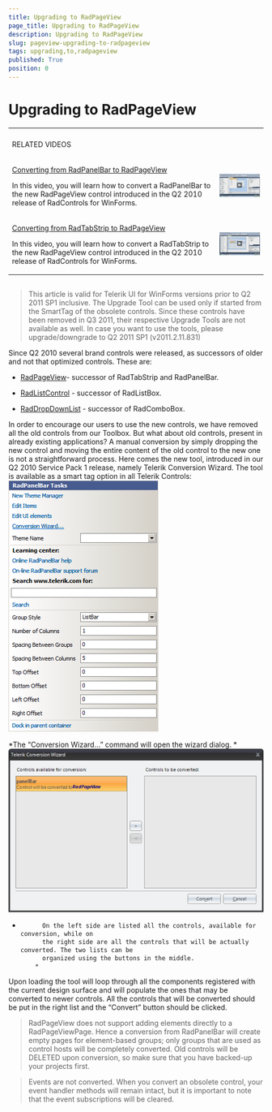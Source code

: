 ```yaml
---
title: Upgrading to RadPageView
page_title: Upgrading to RadPageView
description: Upgrading to RadPageView
slug: pageview-upgrading-to-radpageview
tags: upgrading,to,radpageview
published: True
position: 0
---
```


# Upgrading to RadPageView


<table><th><tr><td>

RELATED VIDEOS</td><td></td></tr></th><tr><td>

[Converting from RadPanelBar to RadPageView](http://tv.telerik.com/watch/winforms/converting-from-radpanelbar-to-radpageview)

In this video, you will learn how to convert a RadPanelBar to the new RadPageView control introduced in the Q2 2010 release of RadControls for WinForms.
            </td><td>![pageview-upgrading-to-radpageview 003](images/pageview-upgrading-to-radpageview003.png)</td></tr><tr><td>

[Converting from RadTabStrip to RadPageView](http://tv.telerik.com/watch/winforms/converting-from-radtabstrip-to-radpageview)

In this video, you will learn how to convert a RadTabStrip to the new RadPageView control introduced in the Q2 2010 release of RadControls for WinForms.
            </td><td>![pageview-upgrading-to-radpageview 004](images/pageview-upgrading-to-radpageview004.png)</td></tr></table>

## 

>This article is valid for Telerik UI for WinForms versions prior to Q2 2011 SP1 inclusive.
            The Upgrade Tool can be used only if started from the SmartTag of the obsolete controls. Since
            these controls have been removed in Q3 2011, their respective Upgrade Tools are not available as well.
            In case you want to use the tools, please upgrade/downgrade to Q2 2011 SP1 (v2011.2.11.831)
          

Since Q2 2010 several brand controls were released, as successors of older and
          not that optimized controls. These are:
        

* [RadPageView](http://www.telerik.com/help/winforms/pageview-overview.html)- successor of RadTabStrip and RadPanelBar.
            

* [RadListControl](http://www.telerik.com/help/winforms/dropdown-and-listcontrol-listcontrol-overview.html) - successor of RadListBox.
            

* [RadDropDownList](http://www.telerik.com/help/winforms/dropdown-and-listcontrol-dropdownlist-overview.html) - successor of RadComboBox.
            

In order to encourage our users to use the new controls, we have removed all the old controls
          from our Toolbox. But what about old controls, present in already existing applications?
          A manual conversion by simply dropping the new control and moving the entire content of the
          old control to the new one is not a straightforward process. Here comes the new tool,
          introduced in our Q2 2010 Service Pack 1 release, namely Telerik Conversion Wizard.
          The tool is available as a smart tag option in all Telerik Controls:
        ![pageview-upgrading-to-radpageview 001](images/pageview-upgrading-to-radpageview001.png)

*The “Conversion Wizard…” command will open the wizard dialog. *![pageview-upgrading-to-radpageview 002](images/pageview-upgrading-to-radpageview002.png)

*
            On the left side are listed all the controls, available for conversion, while on
            the right side are all the controls that will be actually converted. The two lists can be
            organized using the buttons in the middle.
          *

Upon loading the tool will loop through all the components registered with the
          current design surface and will populate the ones that may be converted to newer controls.
          All the controls that will be converted should be put in the right list and the “Convert” button
          should be clicked.
        

>RadPageView does not support adding elements directly to a RadPageViewPage. Hence a
            conversion from RadPanelBar will create empty pages for element-based groups; only groups
            that are used as control hosts will be completely converted. Old controls will be DELETED
            upon conversion, so make sure that you have backed-up your projects first.
          

>Events are not converted. When you convert an obsolete control, your event handler methods will remain intact, but it
            is important to note that the event subscriptions will be cleared.

          
